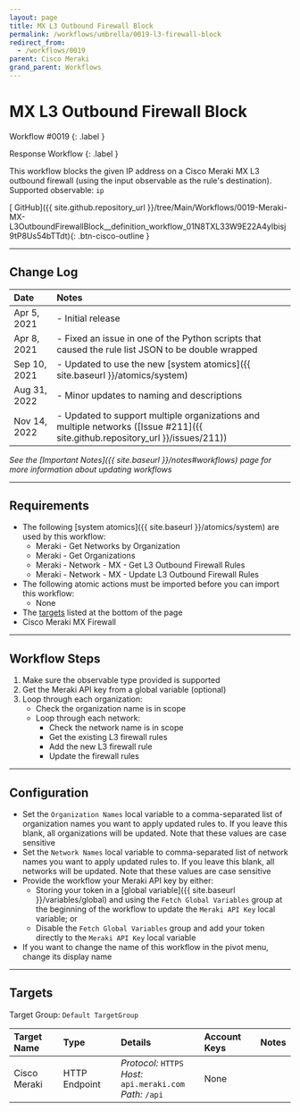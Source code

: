 ```yaml
---
layout: page
title: MX L3 Outbound Firewall Block
permalink: /workflows/umbrella/0019-l3-firewall-block
redirect_from:
  - /workflows/0019
parent: Cisco Meraki
grand_parent: Workflows
---
```


# MX L3 Outbound Firewall Block
<div markdown="1">
Workflow #0019
{: .label }

Response Workflow
{: .label }
</div>

This workflow blocks the given IP address on a Cisco Meraki MX L3 outbound firewall (using the input observable as the rule's destination). Supported observable: `ip`

[<i class="fab fa-github mr-1"></i> GitHub]({{ site.github.repository_url }}/tree/Main/Workflows/0019-Meraki-MX-L3OutboundFirewallBlock__definition_workflow_01N8TXL33W9E22A4yIbisj9tP8Us54bTTdt){: .btn-cisco-outline }

---

## Change Log

| Date | Notes |
|:-----|:------|
| Apr 5, 2021 | - Initial release |
| Apr 8, 2021 | - Fixed an issue in one of the Python scripts that caused the rule list JSON to be double wrapped |
| Sep 10, 2021 | - Updated to use the new [system atomics]({{ site.baseurl }}/atomics/system) |
| Aug 31, 2022 | - Minor updates to naming and descriptions |
| Nov 14, 2022| - Updated to support multiple organizations and multiple networks ([Issue #211]({{ site.github.repository_url }}/issues/211)) |

_See the [Important Notes]({{ site.baseurl }}/notes#workflows) page for more information about updating workflows_

---

## Requirements
* The following [system atomics]({{ site.baseurl }}/atomics/system) are used by this workflow:
	* Meraki - Get Networks by Organization
	* Meraki - Get Organizations
	* Meraki - Network - MX - Get L3 Outbound Firewall Rules
	* Meraki - Network - MX - Update L3 Outbound Firewall Rules
* The following atomic actions must be imported before you can import this workflow:
	* None
* The [targets](#targets) listed at the bottom of the page
* Cisco Meraki MX Firewall

---

## Workflow Steps
1. Make sure the observable type provided is supported
1. Get the Meraki API key from a global variable (optional)
1. Loop through each organization:
	* Check the organization name is in scope
	* Loop through each network:
		* Check the network name is in scope
		* Get the existing L3 firewall rules
		* Add the new L3 firewall rule
		* Update the firewall rules

---

## Configuration
* Set the `Organization Names` local variable to a comma-separated list of organization names you want to apply updated rules to. If you leave this blank, all organizations will be updated. Note that these values are case sensitive
* Set the `Network Names` local variable to comma-separated list of network names you want to apply updated rules to. If you leave this blank, all networks will be updated. Note that these values are case sensitive
* Provide the workflow your Meraki API key by either:
	* Storing your token in a [global variable]({{ site.baseurl }}/variables/global) and using the `Fetch Global Variables` group at the beginning of the workflow to update the `Meraki API Key` local variable; or
	* Disable the `Fetch Global Variables` group and add your token directly to the `Meraki API Key` local variable
* If you want to change the name of this workflow in the pivot menu, change its display name

---

## Targets
Target Group: `Default TargetGroup`

| Target Name | Type | Details | Account Keys | Notes |
|:------------|:-----|:--------|:-------------|:------|
| Cisco Meraki | HTTP Endpoint | _Protocol:_ `HTTPS`<br />_Host:_ `api.meraki.com`<br />_Path:_ `/api` | None | |
